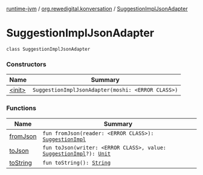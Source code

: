 [runtime-jvm](../../index.md) / [org.rewedigital.konversation](../index.md) / [SuggestionImplJsonAdapter](./index.md)

# SuggestionImplJsonAdapter

`class SuggestionImplJsonAdapter`

### Constructors

| Name | Summary |
|---|---|
| [&lt;init&gt;](-init-.md) | `SuggestionImplJsonAdapter(moshi: <ERROR CLASS>)` |

### Functions

| Name | Summary |
|---|---|
| [fromJson](from-json.md) | `fun fromJson(reader: <ERROR CLASS>): `[`SuggestionImpl`](https://github.com/rewe-digital-incubator/konversation/blob/master/docs/shared/org.rewedigital.konversation/-suggestion-impl/index.md) |
| [toJson](to-json.md) | `fun toJson(writer: <ERROR CLASS>, value: `[`SuggestionImpl`](https://github.com/rewe-digital-incubator/konversation/blob/master/docs/shared/org.rewedigital.konversation/-suggestion-impl/index.md)`?): `[`Unit`](https://kotlinlang.org/api/latest/jvm/stdlib/kotlin/-unit/index.html) |
| [toString](to-string.md) | `fun toString(): `[`String`](https://kotlinlang.org/api/latest/jvm/stdlib/kotlin/-string/index.html) |
